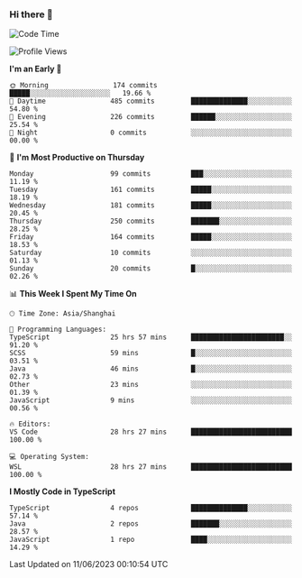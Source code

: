 ### Hi there 👋

<!--
**waynelwz/waynelwz** is a ✨ _special_ ✨ repository because its `README.md` (this file) appears on your GitHub profile.

Here are some ideas to get you started:

- 🔭 I’m currently working on ...
- 🌱 I’m currently learning ...
- 👯 I’m looking to collaborate on ...
- 🤔 I’m looking for help with ...
- 💬 Ask me about ...
- 📫 How to reach me: ...
- 😄 Pronouns: ...
- ⚡ Fun fact: ...
-->

<!--START_SECTION:waka-->
![Code Time](http://img.shields.io/badge/Code%20Time-1%2C519%20hrs%204%20mins-blue)

![Profile Views](http://img.shields.io/badge/Profile%20Views-0-blue)

**I'm an Early 🐤** 

```text
🌞 Morning                174 commits         █████░░░░░░░░░░░░░░░░░░░░   19.66 % 
🌆 Daytime                485 commits         ██████████████░░░░░░░░░░░   54.80 % 
🌃 Evening                226 commits         ██████░░░░░░░░░░░░░░░░░░░   25.54 % 
🌙 Night                  0 commits           ░░░░░░░░░░░░░░░░░░░░░░░░░   00.00 % 
```
📅 **I'm Most Productive on Thursday** 

```text
Monday                   99 commits          ███░░░░░░░░░░░░░░░░░░░░░░   11.19 % 
Tuesday                  161 commits         █████░░░░░░░░░░░░░░░░░░░░   18.19 % 
Wednesday                181 commits         █████░░░░░░░░░░░░░░░░░░░░   20.45 % 
Thursday                 250 commits         ███████░░░░░░░░░░░░░░░░░░   28.25 % 
Friday                   164 commits         █████░░░░░░░░░░░░░░░░░░░░   18.53 % 
Saturday                 10 commits          ░░░░░░░░░░░░░░░░░░░░░░░░░   01.13 % 
Sunday                   20 commits          █░░░░░░░░░░░░░░░░░░░░░░░░   02.26 % 
```


📊 **This Week I Spent My Time On** 

```text
🕑︎ Time Zone: Asia/Shanghai

💬 Programming Languages: 
TypeScript               25 hrs 57 mins      ███████████████████████░░   91.20 % 
SCSS                     59 mins             █░░░░░░░░░░░░░░░░░░░░░░░░   03.51 % 
Java                     46 mins             █░░░░░░░░░░░░░░░░░░░░░░░░   02.73 % 
Other                    23 mins             ░░░░░░░░░░░░░░░░░░░░░░░░░   01.39 % 
JavaScript               9 mins              ░░░░░░░░░░░░░░░░░░░░░░░░░   00.56 % 

🔥 Editors: 
VS Code                  28 hrs 27 mins      █████████████████████████   100.00 % 

💻 Operating System: 
WSL                      28 hrs 27 mins      █████████████████████████   100.00 % 
```

**I Mostly Code in TypeScript** 

```text
TypeScript               4 repos             ██████████████░░░░░░░░░░░   57.14 % 
Java                     2 repos             ███████░░░░░░░░░░░░░░░░░░   28.57 % 
JavaScript               1 repo              ████░░░░░░░░░░░░░░░░░░░░░   14.29 % 
```




 Last Updated on 11/06/2023 00:10:54 UTC
<!--END_SECTION:waka-->
